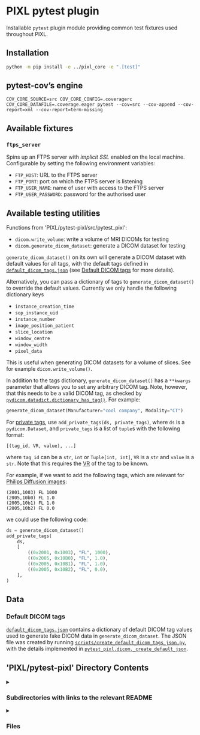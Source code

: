 # PIXL pytest plugin

Installable `pytest` plugin module providing common test fixtures used throughout PIXL.

## Installation

```bash
python -m pip install -e ../pixl_core -e ".[test]"
```

## pytest-cov’s engine
```
COV_CORE_SOURCE=src COV_CORE_CONFIG=.coveragerc COV_CORE_DATAFILE=.coverage.eager pytest --cov=src --cov-append --cov-report=xml --cov-report=term-missing
```

## Available fixtures

### `ftps_server`

Spins up an FTPS server with _implicit SSL_ enabled on the local machine. Configurable by setting
the following environment variables:

- `FTP_HOST`: URL to the FTPS server
- `FTP_PORT`: port on which the FTPS server is listening
- `FTP_USER_NAME`: name of user with access to the FTPS server
- `FTP_USER_PASSWORD`: password for the authorised user

## Available testing utilities

Functions from 'PIXL/pytest-pixl/src/pytest_pixl':

- `dicom.write_volume`: write a volume of MRI DICOMs for testing
- `dicom.generate_dicom_dataset`: generate a DICOM dataset for testing

`generate_dicom_dataset()` on its own will generate a DICOM dataset with default values for all tags,
with the default tags defined in [`default_dicom_tags.json`](./src/pytest_pixl/data/default_dicom_tags.json)
(see [Default DICOM tags](#default-dicom-tags) for more details).

Alternatively, you can pass a dictionary of tags to `generate_dicom_dataset()` to override the default values.
Currently we only handle the following dictionary keys

- `instance_creation_time`
- `sop_instance_uid`
- `instance_number`
- `image_position_patient`
- `slice_location`
- `window_centre`
- `window_width`
- `pixel_data`

This is useful when generating DICOM datasets for a volume of slices.
See for example `dicom.write_volume()`.

In addition to the tags dictionary, `generate_dicom_dataset()` has a `**kwargs` parameter that
allows you to set any arbitrary DICOM tag. Note, however, that this needs to be a valid DICOM tag, as checked by [`pydicom.datadict.dictionary_has_tag()`](https://pydicom.github.io/pydicom/stable/reference/generated/pydicom.datadict.dictionary_has_tag.html). For example:

```python
generate_dicom_dataset(Manufacturer="cool company", Modality="CT")
```

For [private tags](https://dicom.nema.org/dicom/2013/output/chtml/part05/sect_7.8.html),
use `add_private_tags(ds, private_tags)`, where `ds` is a `pydicom.Dataset`,
and `private_tags` is a list of `tuple`s with the following format:

```
[(tag_id, VR, value), ...]
```

where `tag_id` can be a `str`, `int` or `Tuple[int, int]`, `VR` is a `str` and `value` is a `str`.
Note that this requires the [VR](https://dicom.nema.org/dicom/2013/output/chtml/part05/sect_6.2.html)
of the tag to be known.

For example, if we want to add the following tags, which are relevant for
[Philips Diffusion images](https://github.com/rordenlab/dcm2niix/tree/master/Philips#diffusion-direction):

```
(2001,1003) FL 1000
(2005,10b0) FL 1.0
(2005,10b1) FL 1.0
(2005,10b2) FL 0.0
```

we could use the following code:

```python
ds = generate_dicom_dataset()
add_private_tags(
    ds,
    [
        ((0x2001, 0x1003), "FL", 1000),
        ((0x2005, 0x10B0), "FL", 1.0),
        ((0x2005, 0x10B1), "FL", 1.0),
        ((0x2005, 0x10B2), "FL", 0.0),
    ],
)
```

## Data

### Default DICOM tags

[`default_dicom_tags.json`](./src/pytest_pixl/data/default_dicom_tags.json) contains a dictionary of
default DICOM tag values used to generate fake DICOM data in `generate_dicom_dataset`.
The JSON file was created by running [`scripts/create_default_dicom_tags_json.py`](./scripts/create_default_dicom_tags_json.py),
with the details implemented in [`pytest_pixl.dicom._create_default_json`](./src/pytest_pixl/dicom.py).

## 'PIXL/pytest-pixl' Directory Contents

<details>
<summary>
<h3> Subdirectories with links to the relevant README </h3> 

</summary>

[scripts](./scripts/README.md)

[src](./src/README.md)

[tests](./tests/README.md)

</details>

<details>
<summary>
<h3> Files </h3> 

</summary>

| **Configuration** | **User docs** |
| :--- | :--- |
| pyproject.toml | README.md |

</details>



